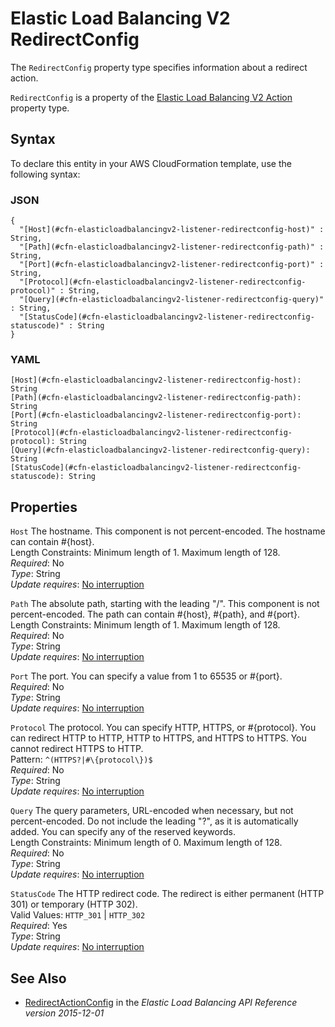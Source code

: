 # Elastic Load Balancing V2 RedirectConfig<a name="aws-properties-elasticloadbalancingv2-listener-redirectconfig"></a>

<a name="aws-properties-elasticloadbalancingv2-listener-redirectconfig-description"></a>The `RedirectConfig` property type specifies information about a redirect action\.

<a name="aws-properties-elasticloadbalancingv2-listener-redirectconfig-inheritance"></a> `RedirectConfig` is a property of the [Elastic Load Balancing V2 Action](aws-properties-elasticloadbalancingv2-listener-defaultactions.md) property type\.

## Syntax<a name="aws-properties-elasticloadbalancingv2-listener-redirectconfig-syntax"></a>

To declare this entity in your AWS CloudFormation template, use the following syntax:

### JSON<a name="aws-properties-elasticloadbalancingv2-listener-redirectconfig-syntax.json"></a>

```
{
  "[Host](#cfn-elasticloadbalancingv2-listener-redirectconfig-host)" : String,
  "[Path](#cfn-elasticloadbalancingv2-listener-redirectconfig-path)" : String,
  "[Port](#cfn-elasticloadbalancingv2-listener-redirectconfig-port)" : String,
  "[Protocol](#cfn-elasticloadbalancingv2-listener-redirectconfig-protocol)" : String,
  "[Query](#cfn-elasticloadbalancingv2-listener-redirectconfig-query)" : String,
  "[StatusCode](#cfn-elasticloadbalancingv2-listener-redirectconfig-statuscode)" : String
}
```

### YAML<a name="aws-properties-elasticloadbalancingv2-listener-redirectconfig-syntax.yaml"></a>

```
[Host](#cfn-elasticloadbalancingv2-listener-redirectconfig-host): String
[Path](#cfn-elasticloadbalancingv2-listener-redirectconfig-path): String
[Port](#cfn-elasticloadbalancingv2-listener-redirectconfig-port): String
[Protocol](#cfn-elasticloadbalancingv2-listener-redirectconfig-protocol): String
[Query](#cfn-elasticloadbalancingv2-listener-redirectconfig-query): String
[StatusCode](#cfn-elasticloadbalancingv2-listener-redirectconfig-statuscode): String
```

## Properties<a name="aws-properties-elasticloadbalancingv2-listener-redirectconfig-properties"></a>

`Host`  <a name="cfn-elasticloadbalancingv2-listener-redirectconfig-host"></a>
The hostname\. This component is not percent\-encoded\. The hostname can contain \#\{host\}\.  
Length Constraints: Minimum length of 1\. Maximum length of 128\.  
 *Required*: No  
 *Type*: String  
*Update requires*: [No interruption](using-cfn-updating-stacks-update-behaviors.md#update-no-interrupt)

`Path`  <a name="cfn-elasticloadbalancingv2-listener-redirectconfig-path"></a>
The absolute path, starting with the leading "/"\. This component is not percent\-encoded\. The path can contain \#\{host\}, \#\{path\}, and \#\{port\}\.  
Length Constraints: Minimum length of 1\. Maximum length of 128\.  
 *Required*: No  
 *Type*: String  
*Update requires*: [No interruption](using-cfn-updating-stacks-update-behaviors.md#update-no-interrupt)

`Port`  <a name="cfn-elasticloadbalancingv2-listener-redirectconfig-port"></a>
The port\. You can specify a value from 1 to 65535 or \#\{port\}\.  
 *Required*: No  
 *Type*: String  
*Update requires*: [No interruption](using-cfn-updating-stacks-update-behaviors.md#update-no-interrupt)

`Protocol`  <a name="cfn-elasticloadbalancingv2-listener-redirectconfig-protocol"></a>
The protocol\. You can specify HTTP, HTTPS, or \#\{protocol\}\. You can redirect HTTP to HTTP, HTTP to HTTPS, and HTTPS to HTTPS\. You cannot redirect HTTPS to HTTP\.  
Pattern: `^(HTTPS?|#\{protocol\})$`  
 *Required*: No  
 *Type*: String  
*Update requires*: [No interruption](using-cfn-updating-stacks-update-behaviors.md#update-no-interrupt)

`Query`  <a name="cfn-elasticloadbalancingv2-listener-redirectconfig-query"></a>
The query parameters, URL\-encoded when necessary, but not percent\-encoded\. Do not include the leading "?", as it is automatically added\. You can specify any of the reserved keywords\.  
Length Constraints: Minimum length of 0\. Maximum length of 128\.  
 *Required*: No  
 *Type*: String  
*Update requires*: [No interruption](using-cfn-updating-stacks-update-behaviors.md#update-no-interrupt)

`StatusCode`  <a name="cfn-elasticloadbalancingv2-listener-redirectconfig-statuscode"></a>
The HTTP redirect code\. The redirect is either permanent \(HTTP 301\) or temporary \(HTTP 302\)\.  
Valid Values: `HTTP_301` \| `HTTP_302`  
 *Required*: Yes  
 *Type*: String  
*Update requires*: [No interruption](using-cfn-updating-stacks-update-behaviors.md#update-no-interrupt)

## See Also<a name="aws-properties-elasticloadbalancingv2-listener-redirectconfig-seealso"></a>
+ [RedirectActionConfig](https://docs.aws.amazon.com/elasticloadbalancing/latest/APIReference/API_RedirectActionConfig.html) in the *Elastic Load Balancing API Reference version 2015\-12\-01*